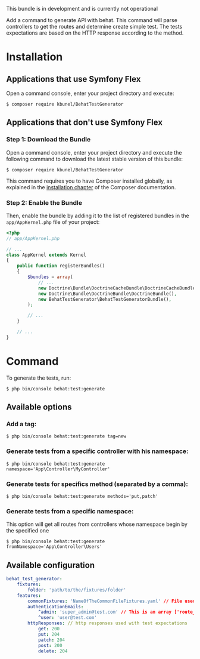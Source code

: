 This bundle is in development and is currently not operational

Add a command to generate API with behat. This command will parse controllers to get the routes and determine create simple test. The tests expectations are based on the HTTP response according to the method.

Installation
============

Applications that use Symfony Flex
----------------------------------

Open a command console, enter your project directory and execute:

```console
$ composer require kbunel/BehatTestGenerator
```

Applications that don't use Symfony Flex
----------------------------------------

### Step 1: Download the Bundle

Open a command console, enter your project directory and execute the
following command to download the latest stable version of this bundle:

```console
$ composer require kbunel/BehatTestGenerator
```

This command requires you to have Composer installed globally, as explained
in the [installation chapter](https://getcomposer.org/doc/00-intro.md)
of the Composer documentation.

### Step 2: Enable the Bundle

Then, enable the bundle by adding it to the list of registered bundles
in the `app/AppKernel.php` file of your project:

```php
<?php
// app/AppKernel.php

// ...
class AppKernel extends Kernel
{
    public function registerBundles()
    {
        $bundles = array(
            // ...
            new Doctrine\Bundle\DoctrineCacheBundle\DoctrineCacheBundle(),
            new Doctrine\Bundle\DoctrineBundle\DoctrineBundle(),
            new BehatTestGenerator\BehatTestGeneratorBundle(),
        );

        // ...
    }

    // ...
}
```

Command
============

To generate the tests, run:

```console
$ php bin/console behat:test:generate
```

Available options
----------------------------------

### Add a tag:

```console
$ php bin/console behat:test:generate tag=new
```

### Generate tests from a specific controller with his namespace:

```console
$ php bin/console behat:test:generate namespace='App\Controller\MyController'
```

### Generate tests for specifics method (separated by a comma):

```console
$ php bin/console behat:test:generate methods='put,patch'
```

### Generate tests from a specific namespace:

This option will get all routes from controllers whose namespace begin by the specified one

```console
$ php bin/console behat:test:generate fromNamespace='App\Controller\Users'
```

Available configuration
----------------------------------
```yaml
behat_test_generator:
    fixtures:
        folder: 'path/to/the/fixtures/folder'
    features:
        commonFixtures: 'NameOfTheCommonFileFixtures.yaml' // File used to add the common fixture with the fixtures generated
        authenticationEmails:
            ^admin: 'super_admin@test.com' // This is an array ['route_regex' => 'email_used']
            ^user: 'user@test.com'
        httpResponses: // http responses used with test expectations
            get: 200
            put: 204
            patch: 204
            post: 200
            delete: 204
```